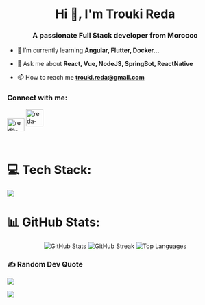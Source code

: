 <h1 align="center">Hi 👋, I'm Trouki Reda</h1>
<h3 align="center">A passionate Full Stack developer from Morocco</h3>

- 🌱 I’m currently learning **Angular, Flutter, Docker...**

- 💬 Ask me about **React, Vue, NodeJS, SpringBot, ReactNative**

- 📫 How to reach me **trouki.reda@gmail.com**

<h3 align="left">Connect with me:</h3>
<p align="left">
<a href="https://linkedin.com/in/reda-trouki-85068820b" target="blank"><img align="center" src="https://raw.githubusercontent.com/rahuldkjain/github-profile-readme-generator/master/src/images/icons/Social/linked-in-alt.svg" alt="reda-trouki-85068820b" height="30" width="40" /></a>
  <a href="https://github.com/reda-trouki" target="blank">
  <img src="https://cdn.worldvectorlogo.com/logos/github-icon-2.svg" alt="reda-trouki" height="40" width="40"/>
</a>
</p>

</br>

# 💻 Tech Stack:
<p align="left">
  <a href="https://skillicons.dev">
    <img src="https://skillicons.dev/icons?i=java,c,cpp,graphql,css,html,js,php,nodejs,python,ts,angular,bootstrap,chakraui,chartjs,electron,postman,prisma,redux,svg,express,vue,jquery,flask,react,laravel,tailwind,spring,mongodb,mysql,postgres&theme=light" />
  </a>
</p>
<!-- ![C](https://img.shields.io/badge/c-%2300599C.svg?style=flat&logo=c&logoColor=white) ![C++](https://img.shields.io/badge/c++-%2300599C.svg?style=flat&logo=c%2B%2B&logoColor=white) ![CSS3](https://img.shields.io/badge/css3-%231572B6.svg?style=flat&logo=css3&logoColor=white) ![GraphQL](https://img.shields.io/badge/-GraphQL-E10098?style=flat&logo=graphql&logoColor=white) ![HTML5](https://img.shields.io/badge/html5-%23E34F26.svg?style=flat&logo=html5&logoColor=white) ![Java](https://img.shields.io/badge/java-%23ED8B00.svg?style=flat&logo=openjdk&logoColor=white) ![JavaScript](https://img.shields.io/badge/javascript-%23323330.svg?style=flat&logo=javascript&logoColor=%23F7DF1E) ![PHP](https://img.shields.io/badge/php-%23777BB4.svg?style=flat&logo=php&logoColor=white) ![Python](https://img.shields.io/badge/python-3670A0?style=flat&logo=python&logoColor=ffdd54) ![TypeScript](https://img.shields.io/badge/typescript-%23007ACC.svg?style=flat&logo=typescript&logoColor=white) ![Angular](https://img.shields.io/badge/angular-%23DD0031.svg?style=flat&logo=angular&logoColor=white) ![Apollo-GraphQL](https://img.shields.io/badge/-ApolloGraphQL-311C87?style=flat&logo=apollo-graphql) ![Bootstrap](https://img.shields.io/badge/bootstrap-%238511FA.svg?style=flat&logo=bootstrap&logoColor=white) ![Chakra](https://img.shields.io/badge/chakra-%234ED1C5.svg?style=flat&logo=chakraui&logoColor=white) ![Chart.js](https://img.shields.io/badge/chart.js-F5788D.svg?style=flat&logo=chart.js&logoColor=white) ![Electron.js](https://img.shields.io/badge/Electron-191970?style=flat&logo=Electron&logoColor=white) ![Expo](https://img.shields.io/badge/expo-1C1E24?style=flat&logo=expo&logoColor=#D04A37) ![Express.js](https://img.shields.io/badge/express.js-%23404d59.svg?style=flat&logo=express&logoColor=%2361DAFB) ![Flask](https://img.shields.io/badge/flask-%23000.svg?style=flat&logo=flask&logoColor=white) ![jQuery](https://img.shields.io/badge/jquery-%230769AD.svg?style=flat&logo=jquery&logoColor=white) ![JWT](https://img.shields.io/badge/JWT-black?style=flat&logo=JSON%20web%20tokens) ![Laravel](https://img.shields.io/badge/laravel-%23FF2D20.svg?style=flat&logo=laravel&logoColor=white) ![NPM](https://img.shields.io/badge/NPM-%23CB3837.svg?style=flat&logo=npm&logoColor=white) ![NodeJS](https://img.shields.io/badge/node.js-6DA55F?style=flat&logo=node.js&logoColor=white) ![React](https://img.shields.io/badge/react-%2320232a.svg?style=flat&logo=react&logoColor=%2361DAFB) ![React Native](https://img.shields.io/badge/react_native-%2320232a.svg?style=flat&logo=react&logoColor=%2361DAFB) ![Redux](https://img.shields.io/badge/redux-%23593d88.svg?style=flat&logo=redux&logoColor=white) ![Spring](https://img.shields.io/badge/spring-%236DB33F.svg?style=flat&logo=spring&logoColor=white) ![TailwindCSS](https://img.shields.io/badge/tailwindcss-%2338B2AC.svg?style=flat&logo=tailwind-css&logoColor=white) ![MongoDB](https://img.shields.io/badge/MongoDB-%234ea94b.svg?style=flat&logo=mongodb&logoColor=white) ![MySQL](https://img.shields.io/badge/mysql-%2300000f.svg?style=flat&logo=mysql&logoColor=white) ![SQLite](https://img.shields.io/badge/sqlite-%2307405e.svg?style=flat&logo=sqlite&logoColor=white) ![Postgres](https://img.shields.io/badge/postgres-%23316192.svg?style=flat&logo=postgresql&logoColor=white)-->

# 📊 GitHub Stats:
<p align="center">
  <img src="https://github-readme-stats.vercel.app/api?username=reda-trouki&theme=dark&hide_border=true&include_all_commits=true&count_private=false" alt="GitHub Stats" />
  <img src="https://github-readme-streak-stats.herokuapp.com/?user=reda-trouki&theme=dark&hide_border=true" alt="GitHub Streak" />
  <img src="https://github-readme-stats.vercel.app/api/top-langs/?username=reda-trouki&theme=dark&hide_border=true&include_all_commits=true&count_private=false&layout=compact" alt="Top Languages" />
</p>
  
### ✍️ Random Dev Quote
![](https://quotes-github-readme.vercel.app/api?type=horizontal&theme=radical)


[![](https://visitcount.itsvg.in/api?id=reda-trouki&icon=0&color=0)](https://visitcount.itsvg.in)

